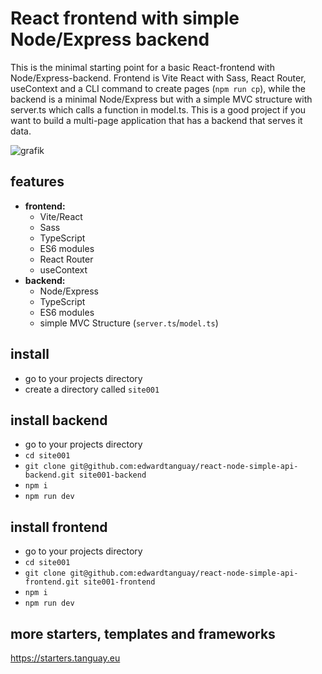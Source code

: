 # React frontend with simple Node/Express backend

This is the minimal starting point for a basic React-frontend with Node/Express-backend. Frontend is Vite React with Sass, React Router, useContext and a CLI command to create pages (`npm run cp`), while the backend is a minimal Node/Express but with a simple MVC structure with server.ts which calls a function in model.ts. This is a good project if you want to build a multi-page application that has a backend that serves it data.

![grafik](https://starters.tanguay.eu/images/starters/reactNodeSimpleApi.png)

## features

- **frontend:** 
  - Vite/React 
  - Sass
  - TypeScript
  - ES6 modules
  - React Router
  - useContext
- **backend:** 
  - Node/Express 
  - TypeScript 
  - ES6 modules
  - simple MVC Structure (`server.ts`/`model.ts`)

## install

- go to your projects directory
- create a directory called `site001`

## install backend

- go to your projects directory
- `cd site001`
- `git clone git@github.com:edwardtanguay/react-node-simple-api-backend.git site001-backend`
- `npm i`
- `npm run dev`

## install frontend

- go to your projects directory
- `cd site001`
- `git clone git@github.com:edwardtanguay/react-node-simple-api-frontend.git site001-frontend`
- `npm i`
- `npm run dev`

## more starters, templates and frameworks

https://starters.tanguay.eu
